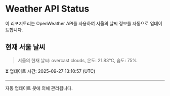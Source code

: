
# Weather API Status

이 리포지토리는 OpenWeather API를 사용하여 서울의 날씨 정보를 자동으로 업데이트합니다.

## 현재 서울 날씨
> 서울의 현재 날씨: overcast clouds, 온도: 21.83°C, 습도: 75%

⏳ 업데이트 시간: 2025-09-27 13:10:57 (UTC)

---
자동 업데이트 봇에 의해 관리됩니다.
